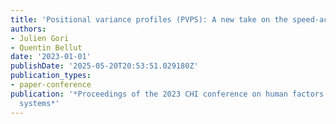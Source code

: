 ```yaml
---
title: 'Positional variance profiles (PVPS): A new take on the speed-accuracy trade-off'
authors:
- Julien Gori
- Quentin Bellut
date: '2023-01-01'
publishDate: '2025-05-20T20:53:51.029180Z'
publication_types:
- paper-conference
publication: '*Proceedings of the 2023 CHI conference on human factors in computing
  systems*'
---
```

